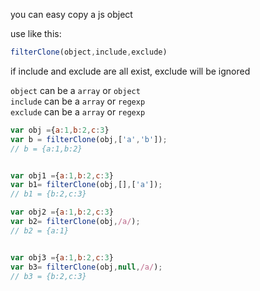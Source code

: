 you can easy copy a js object

use like this:
```javascript
filterClone(object,include,exclude)
```
if include and exclude are all exist, exclude will be ignored

`object` can be a `array` or `object`  
`include` can be a `array` or `regexp`  
`exclude` can be a `array` or `regexp`  


```javascript
var obj ={a:1,b:2,c:3}
var b = filterClone(obj,['a','b']);
// b = {a:1,b:2}


var obj1 ={a:1,b:2,c:3}
var b1= filterClone(obj,[],['a']);
// b1 = {b:2,c:3}

var obj2 ={a:1,b:2,c:3}
var b2= filterClone(obj,/a/);
// b2 = {a:1}


var obj3 ={a:1,b:2,c:3}
var b3= filterClone(obj,null,/a/);
// b3 = {b:2,c:3}
```